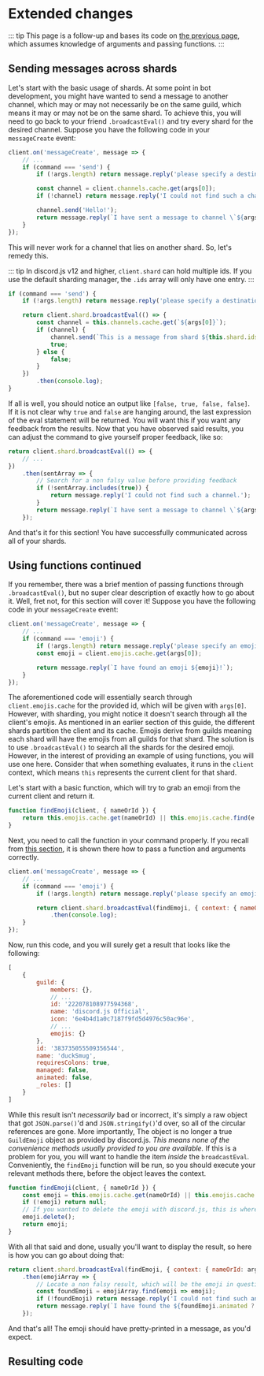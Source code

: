 # Extended changes

::: tip
This page is a follow-up and bases its code on [the previous page](/sharding/additional-information.md), which assumes knowledge of arguments and passing functions.
:::

## Sending messages across shards

Let's start with the basic usage of shards. At some point in bot development, you might have wanted to send a message to another channel, which may or may not necessarily be on the same guild, which means it may or may not be on the same shard. To achieve this, you will need to go back to your friend `.broadcastEval()` and try every shard for the desired channel. Suppose you have the following code in your `messageCreate` event:

```js {3-11}
client.on('messageCreate', message => {
	// ...
	if (command === 'send') {
		if (!args.length) return message.reply('please specify a destination channel id.');

		const channel = client.channels.cache.get(args[0]);
		if (!channel) return message.reply('I could not find such a channel.');

		channel.send('Hello!');
		return message.reply(`I have sent a message to channel \`${args[0]}\`!`);
	}
});
```

This will never work for a channel that lies on another shard. So, let's remedy this.

::: tip
In discord.js v12 and higher, <DocsLink path="class/ShardClientUtil?scrollTo=ids">`client.shard`</DocsLink> can hold multiple ids. If you use the default sharding manager, the `.ids` array will only have one entry.
:::

```js {4-13}
if (command === 'send') {
	if (!args.length) return message.reply('please specify a destination channel id.');

	return client.shard.broadcastEval(() => {
		const channel = this.channels.cache.get(`${args[0]}`);
		if (channel) {
			channel.send(`This is a message from shard ${this.shard.ids.join(',')}!`);
			true;
		} else {
			false;
		}
	})
		.then(console.log);
}
```

If all is well, you should notice an output like `[false, true, false, false]`. If it is not clear why `true` and `false` are hanging around, the last expression of the eval statement will be returned. You will want this if you want any feedback from the results. Now that you have observed said results, you can adjust the command to give yourself proper feedback, like so:

```js {4-10}
return client.shard.broadcastEval(() => {
	// ...
})
	.then(sentArray => {
		// Search for a non falsy value before providing feedback
		if (!sentArray.includes(true)) {
			return message.reply('I could not find such a channel.');
		}
		return message.reply(`I have sent a message to channel \`${args[0]}\`!`);
	});
```

And that's it for this section! You have successfully communicated across all of your shards.

## Using functions continued

If you remember, there was a brief mention of passing functions through `.broadcastEval()`, but no super clear description of exactly how to go about it. Well, fret not, for this section will cover it! Suppose you have the following code in your `messageCreate` event:

```js {3-8}
client.on('messageCreate', message => {
	// ...
	if (command === 'emoji') {
		if (!args.length) return message.reply('please specify an emoji id to search for.');
		const emoji = client.emojis.cache.get(args[0]);

		return message.reply(`I have found an emoji ${emoji}!`);
	}
});
```

The aforementioned code will essentially search through `client.emojis.cache` for the provided id, which will be given with `args[0]`. However, with sharding, you might notice it doesn't search through all the client's emojis. As mentioned in an earlier section of this guide, the different shards partition the client and its cache. Emojis derive from guilds meaning each shard will have the emojis from all guilds for that shard. The solution is to use `.broadcastEval()` to search all the shards for the desired emoji. However, in the interest of providing an example of using functions, you will use one here. Consider that when something evaluates, it runs in the `client` context, which means `this` represents the current client for that shard.

Let's start with a basic function, which will try to grab an emoji from the current client and return it.

```js
function findEmoji(client, { nameOrId }) {
	return this.emojis.cache.get(nameOrId) || this.emojis.cache.find(e => e.name.toLowerCase() === nameOrId.toLowerCase());
}
```

Next, you need to call the function in your command properly. If you recall from [this section](/sharding/additional-information.md#eval-arguments), it is shown there how to pass a function and arguments correctly.

```js {4-7}
client.on('messageCreate', message => {
	// ...
	if (command === 'emoji') {
		if (!args.length) return message.reply('please specify an emoji id to search for.');

		return client.shard.broadcastEval(findEmoji, { context: { nameOrId: args[0] } })
			.then(console.log);
	}
});
```

Now, run this code, and you will surely get a result that looks like the following:

<!-- eslint-skip  -->

```js
[
	{ 
		guild: { 
			members: {},
			// ...
			id: '222078108977594368',
			name: 'discord.js Official',
			icon: '6e4b4d1a0c7187f9fd5d4976c50ac96e',
			// ...
			emojis: {} 
		},
		id: '383735055509356544',
		name: 'duckSmug',
		requiresColons: true,
		managed: false,
		animated: false,
		_roles: []
	}
]
```

While this result isn't *necessarily* bad or incorrect, it's simply a raw object that got `JSON.parse()`'d and `JSON.stringify()`'d over, so all of the circular references are gone. More importantly, The object is no longer a true `GuildEmoji` object as provided by discord.js. *This means none of the convenience methods usually provided to you are available.* If this is a problem for you, you will want to handle the item *inside* the `broadcastEval`. Conveniently, the `findEmoji` function will be run, so you should execute your relevant methods there, before the object leaves the context.

```js {2-3,5-6}
function findEmoji(client, { nameOrId }) {
	const emoji = this.emojis.cache.get(nameOrId) || this.emojis.cache.find(e => e.name.toLowerCase() === nameOrId.toLowerCase());
	if (!emoji) return null;
	// If you wanted to delete the emoji with discord.js, this is where you would do it. Otherwise, don't include this code.
	emoji.delete();
	return emoji;
}
```

With all that said and done, usually you'll want to display the result, so here is how you can go about doing that:

```js {2-7}
return client.shard.broadcastEval(findEmoji, { context: { nameOrId: args[0] } })
	.then(emojiArray => {
		// Locate a non falsy result, which will be the emoji in question
		const foundEmoji = emojiArray.find(emoji => emoji);
		if (!foundEmoji) return message.reply('I could not find such an emoji.');
		return message.reply(`I have found the ${foundEmoji.animated ? `<${foundEmoji.identifier}>` : `<:${foundEmoji.identifier}> emoji!`}!`);
	});
```

And that's all! The emoji should have pretty-printed in a message, as you'd expect.

## Resulting code

<ResultingCode />

